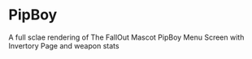 # PipBoy
A full sclae rendering of The FallOut Mascot PipBoy Menu Screen with Invertory Page and weapon stats
